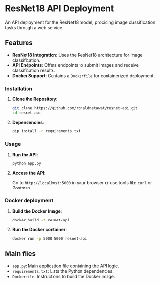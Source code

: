 # ResNet18 API Deployment

An API deployment for the ResNet18 model, prociding image classification tasks through a web service.

## Features

- **ResNet18 Integration**: Uses the ResNet18 architecture for image classification.
- **API Endpoints**: Offers endpoints to submit images and receive classification results.
- **Docker Support**: Contains a `Dockerfile` for containerized deployment.

### Installation

1. **Clone the Repository**:

   ```bash
   git clone https://github.com/ronaldnetawat/resnet-api.git
   cd resnet-api
   ```

2. **Dependencies**:

   ```bash
   pip install -r requirements.txt
   ```

### Usage

1. **Run the API**:

   ```bash
   python app.py
   ```

2. **Access the API**:

   Go to `http://localhost:5000` in your browser or use tools like `curl` or Postman.

### Docker deployment

1. **Build the Docker Image**:

   ```bash
   docker build -t resnet-api .
   ```

2. **Run the Docker container**:

   ```bash
   docker run -p 5000:5000 resnet-api
   ```

## Main files

- `app.py`: Main application file containing the API logic.
- `requirements.txt`: Lists the Python dependencies.
- `Dockerfile`: Instructions to build the Docker image.
